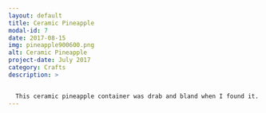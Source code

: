 ```yaml
---
layout: default
title: Ceramic Pineapple
modal-id: 7
date: 2017-08-15
img: pineapple900600.png
alt: Ceramic Pineapple
project-date: July 2017
category: Crafts
description: >


  This ceramic pineapple container was drab and bland when I found it. I gave it a makeover from it's former plain brown & white design with an easy spray-paint job. First I sprayed the body and base of the lid gold, then masked it to make the geometric pattern. I painted the leaves green and sprayed over the body with yellow, and once it was dry was able to pull off the masking to reveal the pattern. I created this as a prototyping exercise for a line of tween girl's room homegoods.
---
```

